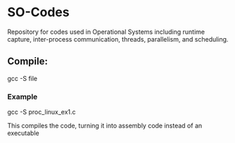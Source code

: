 # SO-Codes

Repository for codes used in Operational Systems including runtime capture, inter-process communication, threads, parallelism, and scheduling.

## Compile:
gcc -S file

### Example
gcc -S proc_linux_ex1.c

This compiles the code, turning it into assembly code instead of an executable
